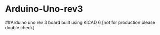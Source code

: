 # Arduino-Uno-rev3
##Arduino uno rev 3 board built using KICAD 6 [not for production please double check]
